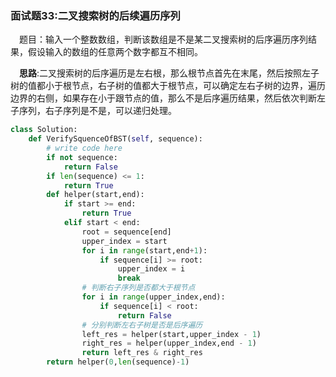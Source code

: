 ### 面试题33:二叉搜索树的后续遍历序列

&emsp;题目：输入一个整数数组，判断该数组是不是某二叉搜索树的后序遍历序列结果，假设输入的数组的任意两个数字都互不相同。

&emsp;**思路**:二叉搜索树的后序遍历是左右根，那么根节点首先在末尾，然后按照左子树的值都小于根节点，右子树的值都大于根节点，可以确定左右子树的边界，遍历边界的右侧，如果存在小于跟节点的值，那么不是后序遍历结果，然后依次判断左子序列，右子序列是不是，可以递归处理。


```python
class Solution:
    def VerifySquenceOfBST(self, sequence):
        # write code here
        if not sequence:
            return False
        if len(sequence) <= 1:
            return True
        def helper(start,end):
            if start >= end:
                return True
            elif start < end:
                root = sequence[end]
                upper_index = start
                for i in range(start,end+1):
                    if sequence[i] >= root:
                        upper_index = i
                        break
                # 判断右子序列是否都大于根节点
                for i in range(upper_index,end):
                    if sequence[i] < root:
                        return False
                # 分别判断左右子树是否是后序遍历
                left_res = helper(start,upper_index - 1)
                right_res = helper(upper_index,end - 1)
                return left_res & right_res
        return helper(0,len(sequence)-1)
```
